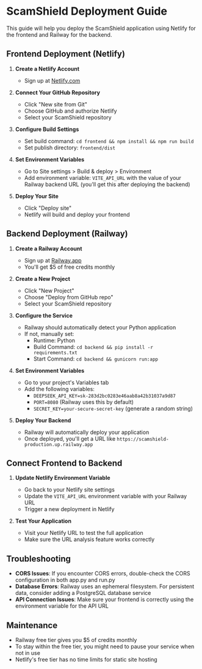 # ScamShield Deployment Guide

This guide will help you deploy the ScamShield application using Netlify for the frontend and Railway for the backend.

## Frontend Deployment (Netlify)

1. **Create a Netlify Account**
   - Sign up at [Netlify.com](https://netlify.com)

2. **Connect Your GitHub Repository**
   - Click "New site from Git"
   - Choose GitHub and authorize Netlify
   - Select your ScamShield repository

3. **Configure Build Settings**
   - Set build command: `cd frontend && npm install && npm run build`
   - Set publish directory: `frontend/dist`

4. **Set Environment Variables**
   - Go to Site settings > Build & deploy > Environment
   - Add environment variable: `VITE_API_URL` with the value of your Railway backend URL (you'll get this after deploying the backend)

5. **Deploy Your Site**
   - Click "Deploy site"
   - Netlify will build and deploy your frontend

## Backend Deployment (Railway)

1. **Create a Railway Account**
   - Sign up at [Railway.app](https://railway.app)
   - You'll get $5 of free credits monthly

2. **Create a New Project**
   - Click "New Project"
   - Choose "Deploy from GitHub repo"
   - Select your ScamShield repository

3. **Configure the Service**
   - Railway should automatically detect your Python application
   - If not, manually set:
     - Runtime: Python
     - Build Command: `cd backend && pip install -r requirements.txt`
     - Start Command: `cd backend && gunicorn run:app`

4. **Set Environment Variables**
   - Go to your project's Variables tab
   - Add the following variables:
     - `DEEPSEEK_API_KEY=sk-283d2bc0283e46aab8a42b31037a9d87`
     - `PORT=8080` (Railway uses this by default)
     - `SECRET_KEY=your-secure-secret-key` (generate a random string)

5. **Deploy Your Backend**
   - Railway will automatically deploy your application
   - Once deployed, you'll get a URL like `https://scamshield-production.up.railway.app`

## Connect Frontend to Backend

1. **Update Netlify Environment Variable**
   - Go back to your Netlify site settings
   - Update the `VITE_API_URL` environment variable with your Railway URL
   - Trigger a new deployment in Netlify

2. **Test Your Application**
   - Visit your Netlify URL to test the full application
   - Make sure the URL analysis feature works correctly

## Troubleshooting

- **CORS Issues**: If you encounter CORS errors, double-check the CORS configuration in both app.py and run.py
- **Database Errors**: Railway uses an ephemeral filesystem. For persistent data, consider adding a PostgreSQL database service
- **API Connection Issues**: Make sure your frontend is correctly using the environment variable for the API URL

## Maintenance

- Railway free tier gives you $5 of credits monthly
- To stay within the free tier, you might need to pause your service when not in use
- Netlify's free tier has no time limits for static site hosting
